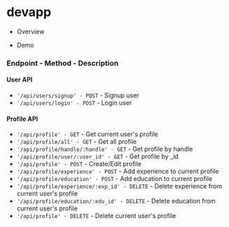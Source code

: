 # devapp
* Overview

* Demo

### Endpoint - Method - Description
#### User API
* `'/api/users/signup' - POST` - Signup user
* `'/api/users/login' - POST` - Login user

#### Profile API
* `'/api/profile' - GET` - Get current user's profile
* `'/api/profile/all' - GET` - Get all profile
* `'/api/profile/handle/:handle' - GET` - Get profile by handle
* `'/api/profile/user/:user_id' - GET` - Get profile by _id
* `'/api/profile' - POST` - Create/Edit profile
* `'/api/profile/experience' - POST` - Add experience to current profile
* `'/api/profile/education' - POST` - Add education to current profile
* `'/api/profile/experience/:exp_id' - DELETE` - Delete experience from current user's profile
* `'/api/profile/education/:edu_id' - DELETE` - Delete education from current user's profile
* `'/api/profile' - DELETE` - Delete current user's profile

